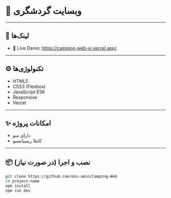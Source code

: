 # 🚀 وبسایت گردشگری 


---


## 🔗 لینک‌ها

- 🔴 Live Demo: https://camping-web-xi.vercel.app/

---

## ⚙️ تکنولوژی‌ها

- HTML5  
- CSS3 (Flexbox)  
- JavaScript ES6  
- Responsive 
- Vercel

---

## ✨ امکانات پروژه

- دارای منو
- کاملا ریسپانسیو

---

## 📦 نصب و اجرا (در صورت نیاز)

```bash
git clone https://github.com/oos-amin/Camping-Web
cd project-name
npm install
npm run dev
